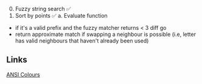 0. Fuzzy string search ✅
1. Sort by points ✅
 a. Evaluate function
- if it's a valid prefix and the fuzzy matcher returns < 3 diff go
- return approximate match if swapping a neighbour is possible (i.e, letter has valid neighbours
that haven't already been used)

## Links
[ANSI Colours](https://gist.github.com/JBlond/2fea43a3049b38287e5e9cefc87b2124)
